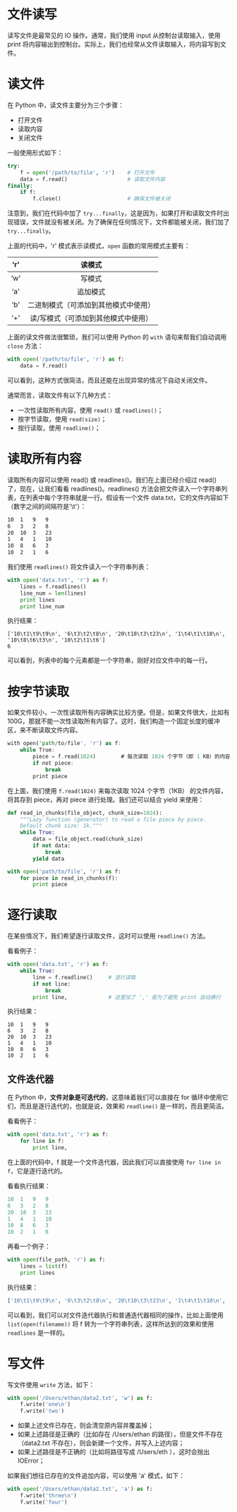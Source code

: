 # 文件读写

读写文件是最常见的 IO 操作。通常，我们使用 input 从控制台读取输入，使用 print 将内容输出到控制台。实际上，我们也经常从文件读取输入，将内容写到文件。

# 读文件

在 Python 中，读文件主要分为三个步骤：

- 打开文件
- 读取内容
- 关闭文件

一般使用形式如下：

```python
try:
    f = open('/path/to/file', 'r')    # 打开文件
    data = f.read()                   # 读取文件内容
finally:
    if f:
        f.close()                     # 确保文件被关闭
```

注意到，我们在代码中加了 `try...finally`，这是因为，如果打开和读取文件时出现错误，文件就没有被关闭。为了确保在任何情况下，文件都能被关闭，我们加了 `try...finally`。

上面的代码中，'r' 模式表示读模式，`open` 函数的常用模式主要有：

| ‘r' |                读模式                |
| :-: | :----------------------------------: |
| ‘w' |                写模式                |
| ‘a' |               追加模式               |
| ‘b' | 二进制模式（可添加到其他模式中使用） |
| ‘+' | 读/写模式（可添加到其他模式中使用）  |

上面的读文件做法很繁琐，我们可以使用 Python 的 `with` 语句来帮我们自动调用 `close` 方法：

```python
with open('/path/to/file', 'r') as f:
    data = f.read()
```

可以看到，这种方式很简洁，而且还能在出现异常的情况下自动关闭文件。

通常而言，读取文件有以下几种方式：

- 一次性读取所有内容，使用 `read()` 或 `readlines()`；
- 按字节读取，使用 `read(size)`；
- 按行读取，使用 `readline()`；

# 读取所有内容

读取所有内容可以使用 read() 或 readlines()。我们在上面已经介绍过 read() 了，现在，让我们看看 readlines()。readlines() 方法会把文件读入一个字符串列表，在列表中每个字符串就是一行。假设有一个文件 data.txt，它的文件内容如下（数字之间的间隔符是'\t'）：

```sh
10  1   9   9
6   3   2   8
20  10  3   23
1   4   1   10
10  8   6   3
10  2   1   6
```

我们使用 `readlines()` 将文件读入一个字符串列表：

```python
with open('data.txt', 'r') as f:
    lines = f.readlines()
    line_num = len(lines)
    print lines
    print line_num
```

执行结果：

```
['10\t1\t9\t9\n', '6\t3\t2\t8\n', '20\t10\t3\t23\n', '1\t4\t1\t10\n', '10\t8\t6\t3\n', '10\t2\t1\t6']
6
```

可以看到，列表中的每个元素都是一个字符串，刚好对应文件中的每一行。

# 按字节读取

如果文件较小，一次性读取所有内容确实比较方便。但是，如果文件很大，比如有 100G，那就不能一次性读取所有内容了。这时，我们构造一个固定长度的缓冲区，来不断读取文件内容。

```rs
with open('path/to/file', 'r') as f:
    while True:
        piece = f.read(1024)        # 每次读取 1024 个字节（即 1 KB）的内容
        if not piece:
            break
        print piece
```

在上面，我们使用 `f.read(1024)` 来每次读取 1024 个字节（1KB） 的文件内容，将其存到 piece，再对 piece 进行处理。我们还可以结合 yield 来使用：

```python
def read_in_chunks(file_object, chunk_size=1024):
    """Lazy function (generator) to read a file piece by piece.
    Default chunk size: 1k."""
    while True:
        data = file_object.read(chunk_size)
        if not data:
            break
        yield data

with open('path/to/file', 'r') as f:
    for piece in read_in_chunks(f):
        print piece
```

# 逐行读取

在某些情况下，我们希望逐行读取文件，这时可以使用 `readline()` 方法。

看看例子：

```python
with open('data.txt', 'r') as f:
    while True:
        line = f.readline()     # 逐行读取
        if not line:
            break
        print line,             # 这里加了 ',' 是为了避免 print 自动换行
```

执行结果：

```
10  1   9   9
6   3   2   8
20  10  3   23
1   4   1   10
10  8   6   3
10  2   1   6
```

## 文件迭代器

在 Python 中，**文件对象是可迭代的**，这意味着我们可以直接在 for 循环中使用它们，而且是逐行迭代的，也就是说，效果和 `readline()` 是一样的，而且更简洁。

看看例子：

```python
with open('data.txt', 'r') as f:
    for line in f:
        print line,
```

在上面的代码中，f 就是一个文件迭代器，因此我们可以直接使用 `for line in f`，它是逐行迭代的。

看看执行结果：

```python
10  1   9   9
6   3   2   8
20  10  3   23
1   4   1   10
10  8   6   3
10  2   1   6
```

再看一个例子：

```python
with open(file_path, 'r') as f:
    lines = list(f)
    print lines
```

执行结果：

```python
['10\t1\t9\t9\n', '6\t3\t2\t8\n', '20\t10\t3\t23\n', '1\t4\t1\t10\n', '10\t8\t6\t3\n', '10\t2\t1\t6']
```

可以看到，我们可以对文件迭代器执行和普通迭代器相同的操作，比如上面使用 `list(open(filename))` 将 f 转为一个字符串列表，这样所达到的效果和使用 `readlines` 是一样的。

# 写文件

写文件使用 `write` 方法，如下：

```python
with open('/Users/ethan/data2.txt', 'w') as f:
    f.write('one\n')
    f.write('two')
```

- 如果上述文件已存在，则会清空原内容并覆盖掉；
- 如果上述路径是正确的（比如存在 /Users/ethan 的路径），但是文件不存在（data2.txt 不存在），则会新建一个文件，并写入上述内容；
- 如果上述路径是不正确的（比如将路径写成 /Users/eth ），这时会抛出 IOError；

如果我们想往已存在的文件追加内容，可以使用 'a' 模式，如下：

```python
with open('/Users/ethan/data2.txt', 'a') as f:
    f.write('three\n')
    f.write('four')
```

